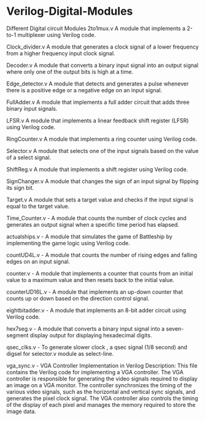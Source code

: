 # Verilog-Digital-Modules
Different Digital circuit Modules
2to1mux.v
A module that implements a 2-to-1 multiplexer using Verilog code.

Clock_divider.v
A module that generates a clock signal of a lower frequency from a higher frequency input clock signal.

Decoder.v
A module that converts a binary input signal into an output signal where only one of the output bits is high at a time.

Edge_detector.v
A module that detects and generates a pulse whenever there is a positive edge or a negative edge on an input signal.

FullAdder.v
A module that implements a full adder circuit that adds three binary input signals.

LFSR.v
A module that implements a linear feedback shift register (LFSR) using Verilog code.

RingCounter.v
A module that implements a ring counter using Verilog code.

Selector.v
A module that selects one of the input signals based on the value of a select signal.

ShiftReg.v
A module that implements a shift register using Verilog code.

SignChanger.v
A module that changes the sign of an input signal by flipping its sign bit.

Target.v
A module that sets a target value and checks if the input signal is equal to the target value.

Time_Counter.v - A module that counts the number of clock cycles and generates an output signal when a specific time period has elapsed.

actualships.v - A module that simulates the game of Battleship by implementing the game logic using Verilog code.

countUD4L.v - A module that counts the number of rising edges and falling edges on an input signal.

counter.v - A module that implements a counter that counts from an initial value to a maximum value and then resets back to the initial value.

counterUD16L.v - A module that implements an up-down counter that counts up or down based on the direction control signal.

eightbitadder.v - A module that implements an 8-bit adder circuit using Verilog code.

hex7seg.v - A module that converts a binary input signal into a seven-segment display output for displaying hexadecimal digits.

qsec_clks.v - To generate slower clock , a qsec signal (1/8 second) and digsel for selector.v module as select-line.

vga_sync.v  - VGA Controller Implementation in Verilog
Description:  This file contains the Verilog code for implementing a VGA controller. The VGA controller is responsible for generating the video signals required to display an image on a VGA monitor. The controller synchronizes the timing of the various video signals, such as the horizontal and vertical sync signals, and generates the pixel clock signal. The VGA controller also controls the timing of the display of each pixel and manages the memory required to store the image data.
